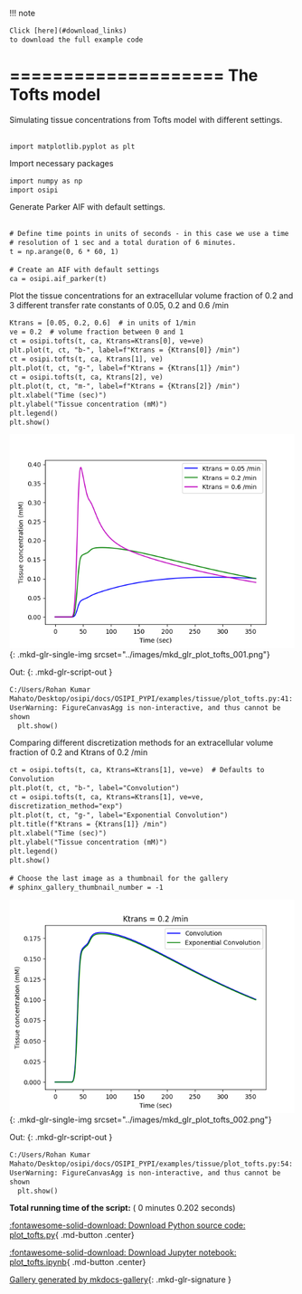 
<!--
 DO NOT EDIT.
 THIS FILE WAS AUTOMATICALLY GENERATED BY mkdocs-gallery.
 TO MAKE CHANGES, EDIT THE SOURCE PYTHON FILE:
 "docs/OSIPI_PYPI/examples/tissue/plot_tofts.py"
 LINE NUMBERS ARE GIVEN BELOW.
-->

!!! note

    Click [here](#download_links)
    to download the full example code


====================
The Tofts model
====================

Simulating tissue concentrations from Tofts model with different settings.

<!-- GENERATED FROM PYTHON SOURCE LINES 8-11 -->

```{.python }

import matplotlib.pyplot as plt

```








<!-- GENERATED FROM PYTHON SOURCE LINES 12-13 -->

Import necessary packages

<!-- GENERATED FROM PYTHON SOURCE LINES 13-16 -->

```{.python }
import numpy as np
import osipi

```








<!-- GENERATED FROM PYTHON SOURCE LINES 17-18 -->

Generate Parker AIF with default settings.

<!-- GENERATED FROM PYTHON SOURCE LINES 18-26 -->

```{.python }

# Define time points in units of seconds - in this case we use a time
# resolution of 1 sec and a total duration of 6 minutes.
t = np.arange(0, 6 * 60, 1)

# Create an AIF with default settings
ca = osipi.aif_parker(t)

```








<!-- GENERATED FROM PYTHON SOURCE LINES 27-30 -->

Plot the tissue concentrations for an extracellular volume fraction
of 0.2 and 3 different transfer rate constants of 0.05, 0.2 and 0.6
/min

<!-- GENERATED FROM PYTHON SOURCE LINES 30-43 -->

```{.python }
Ktrans = [0.05, 0.2, 0.6]  # in units of 1/min
ve = 0.2  # volume fraction between 0 and 1
ct = osipi.tofts(t, ca, Ktrans=Ktrans[0], ve=ve)
plt.plot(t, ct, "b-", label=f"Ktrans = {Ktrans[0]} /min")
ct = osipi.tofts(t, ca, Ktrans[1], ve)
plt.plot(t, ct, "g-", label=f"Ktrans = {Ktrans[1]} /min")
ct = osipi.tofts(t, ca, Ktrans[2], ve)
plt.plot(t, ct, "m-", label=f"Ktrans = {Ktrans[2]} /min")
plt.xlabel("Time (sec)")
plt.ylabel("Tissue concentration (mM)")
plt.legend()
plt.show()

```


![plot tofts](./images/mkd_glr_plot_tofts_001.png){: .mkd-glr-single-img srcset="../images/mkd_glr_plot_tofts_001.png"}

Out:
{: .mkd-glr-script-out }

```{.shell .mkd-glr-script-out-disp }
C:/Users/Rohan Kumar Mahato/Desktop/osipi/docs/OSIPI_PYPI/examples/tissue/plot_tofts.py:41: UserWarning: FigureCanvasAgg is non-interactive, and thus cannot be shown
  plt.show()

```





<!-- GENERATED FROM PYTHON SOURCE LINES 44-46 -->

Comparing different discretization methods for an extracellular
volume fraction of 0.2 and Ktrans of 0.2 /min

<!-- GENERATED FROM PYTHON SOURCE LINES 46-58 -->

```{.python }
ct = osipi.tofts(t, ca, Ktrans=Ktrans[1], ve=ve)  # Defaults to Convolution
plt.plot(t, ct, "b-", label="Convolution")
ct = osipi.tofts(t, ca, Ktrans=Ktrans[1], ve=ve, discretization_method="exp")
plt.plot(t, ct, "g-", label="Exponential Convolution")
plt.title(f"Ktrans = {Ktrans[1]} /min")
plt.xlabel("Time (sec)")
plt.ylabel("Tissue concentration (mM)")
plt.legend()
plt.show()

# Choose the last image as a thumbnail for the gallery
# sphinx_gallery_thumbnail_number = -1
```


![Ktrans = 0.2 /min](./images/mkd_glr_plot_tofts_002.png){: .mkd-glr-single-img srcset="../images/mkd_glr_plot_tofts_002.png"}

Out:
{: .mkd-glr-script-out }

```{.shell .mkd-glr-script-out-disp }
C:/Users/Rohan Kumar Mahato/Desktop/osipi/docs/OSIPI_PYPI/examples/tissue/plot_tofts.py:54: UserWarning: FigureCanvasAgg is non-interactive, and thus cannot be shown
  plt.show()

```






**Total running time of the script:** ( 0 minutes  0.202 seconds)

<div id="download_links"></div>



[:fontawesome-solid-download: Download Python source code: plot_tofts.py](./plot_tofts.py){ .md-button .center}

[:fontawesome-solid-download: Download Jupyter notebook: plot_tofts.ipynb](./plot_tofts.ipynb){ .md-button .center}


[Gallery generated by mkdocs-gallery](https://smarie.github.io/mkdocs-gallery){: .mkd-glr-signature }
